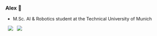 ### Alex 🔭

* M.Sc. AI & Robotics student at the Technical University of Munich

<!--
![alt text](helix_nebula_4k.jpg?raw=true)
 ![Stats](https://github-profile-summary-cards.vercel.app/api/cards/profile-details?username=alxschwrz&theme=monokai)
  &nbsp;&nbsp;![](https://github-profile-summary-cards.vercel.app/api/cards/most-commit-language?username=alxschwrz&theme=monokai)
  -->

 &nbsp;&nbsp;![](https://github-profile-summary-cards.vercel.app/api/cards/stats?username=alxschwrz&theme=default)
 &nbsp;&nbsp;![](https://github-profile-summary-cards.vercel.app/api/cards/most-commit-language?username=alxschwrz&theme=default)

<!--
**alxschwrz/alxschwrz** is a ✨ _special_ ✨ repository because its `README.md` (this file) appears on your GitHub profile.

![Git Status](https://github-readme-stats.vercel.app/api?username=alxschwrz&show_icons=true&hide_border=true&count_private=true&title_color=ffffff&text_color=c9cacc&bg_color=1d1f21)

![Top languages](https://github-readme-stats.vercel.app/api/top-langs/?username=alxschwrz&show_icons=true&hide_border=true&layout=compact&text_color=c9cacc&title_color=ffffff&bg_color=1d1f21)
-->
